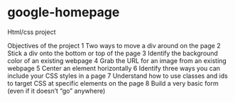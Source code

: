 # google-homepage
Html/css project

Objectives of the project
1    Two ways to move a div around on the page
2    Stick a div onto the bottom or top of the page
3    Identify the background color of an existing webpage
4    Grab the URL for an image from an existing webpage
5    Center an element horizontally
6    Identify three ways you can include your CSS styles in a page
7    Understand how to use classes and ids to target CSS at specific elements on the page
8    Build a very basic form (even if it doesn’t “go” anywhere)


